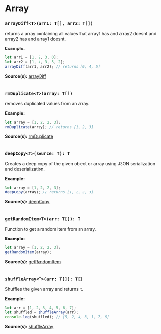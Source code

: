 # Array

### `arrayDiff<T>(arr1: T[], arr2: T[])`

returns a array containing all values that array1 has and array2 doesnt and array2 has and array1 doesnt.

**Example:**

```typescript
let arr1 = [1, 2, 3, 0];
let arr2 = [1, 4, 3, 5, 2];
arrayDiff(arr1, arr2); // returns [0, 4, 5]
```

**Source(s):**
[arrayDiff](../src/ts/array.ts#arrayDiff)

#

### `rmDuplicate<T>(array: T[])`

removes duplicated values from an array.

**Example:**

```typescript
let array = [1, 2, 2, 3];
rmDuplicate(array); // returns [1, 2, 3]
```

**Source(s):**
[rmDuplicate](../src/ts/array.ts#rmDuplicate)

#

### `deepCopy<T>(source: T): T`

Creates a deep copy of the given object or array using JSON serialization and deserialization.

**Example:**

```typescript
let array = [1, 2, 2, 3];
deepCopy(array); // returns [1, 2, 2, 3]
```

**Source(s):**
[deepCopy](../src/ts/array.ts#deepCopy)

#

### `getRandomItem<T>(arr: T[]): T`

Function to get a random item from an array.

**Example:**

```typescript
let array = [1, 2, 2, 3];
getRandomItem(array);
```

**Source(s):**
[getRandomItem](../src/ts/array.ts#getRandomItem)

#

### `shuffleArray<T>(arr: T[]): T[]`

Shuffles the given array and returns it.

**Example:**

```typescript
let arr = [1, 2, 3, 4, 5, 6, 7];
let shuffled = shuffleArray(arr);
console.log(shuffled); // [5, 2, 4, 3, 1, 7, 6]
```

**Source(s):**
[shuffleArray](../src/ts/array.ts#shuffleArray)

#
